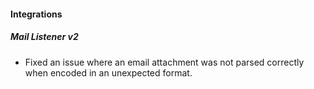 
#### Integrations

##### Mail Listener v2

- Fixed an issue where an email attachment was not parsed correctly when encoded in an unexpected format.
